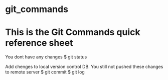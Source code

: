 # git_commands
# This is the Git Commands quick reference sheet 

You dont have any changes
$ git status 

Add chenges to local version control DB. You still not pushed these changes to remote server 
$ git commit 
$ git log 
